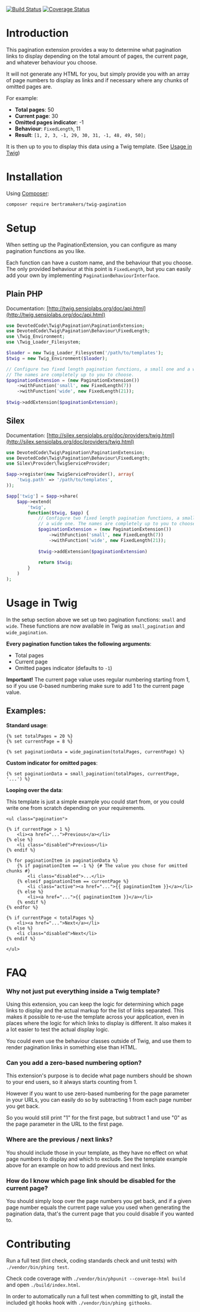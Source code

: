 [![Build Status](https://travis-ci.org/bertramakers/twig-pagination.svg?branch=master)](https://travis-ci.org/bertramakers/twig-pagination)
[![Coverage Status](https://coveralls.io/repos/bertramakers/twig-pagination/badge.svg?branch=master&service=github)](https://coveralls.io/github/bertramakers/twig-pagination?branch=master)

# Introduction

This pagination extension provides a way to determine what pagination links to
display depending on the total amount of pages, the current page, and whatever
behaviour you choose.

It will not generate any HTML for you, but simply provide you with an array of
page numbers to display as links and if necessary where any chunks of omitted
pages are.

For example:

* **Total pages**: 50
* **Current page**: 30
* **Omitted pages indicator**: -1
* **Behaviour**: `FixedLength`, 11
* **Result**: `[1, 2, 3, -1, 29, 30, 31, -1, 48, 49, 50];`

It is then up to you to display this data using a Twig template. 
(See [Usage in Twig](#usage-in-twig))

# Installation

Using [Composer](http://getcomposer.org):

```bash
composer require bertramakers/twig-pagination
```

# Setup

When setting up the PaginationExtension, you can configure as many pagination
functions as you like. 

Each function can have a custom name, and the behaviour that you choose. The 
only provided behaviour at this point is `FixedLength`, but you can easily add 
your own by implementing `PaginationBehaviourInterface`.

## Plain PHP

Documentation: [http://twig.sensiolabs.org/doc/api.html](http://twig.sensiolabs.org/doc/api.html)

```php
use DevotedCode\Twig\Pagination\PaginationExtension;
use DevotedCode\Twig\Pagination\Behaviour\FixedLength;
use \Twig_Environment;
use \Twig_Loader_Filesystem;

$loader = new Twig_Loader_Filesystem('/path/to/templates');
$twig = new Twig_Environment($loader);

// Configure two fixed length pagination functions, a small one and a wide one.
// The names are completely up to you to choose.
$paginationExtension = (new PaginationExtension())
    ->withFunction('small', new FixedLength(7))
    ->withFunction('wide', new FixedLength(21));
    
$twig->addExtension($paginationExtension);
```

## Silex

Documentation: [http://silex.sensiolabs.org/doc/providers/twig.html](http://silex.sensiolabs.org/doc/providers/twig.html)

```php
use DevotedCode\Twig\Pagination\PaginationExtension;
use DevotedCode\Twig\Pagination\Behaviour\FixedLength;
use Silex\Provider\TwigServiceProvider;

$app->register(new TwigServiceProvider(), array(
    'twig.path' => '/path/to/templates',
));

$app['twig'] = $app->share(
    $app->extend(
        'twig', 
        function($twig, $app) {
            // Configure two fixed length pagination functions, a small one and
            // a wide one. The names are completely up to you to choose.
            $paginationExtension = (new PaginationExtension())
                ->withFunction('small', new FixedLength(7))
                ->withFunction('wide', new FixedLength(21));
        
            $twig->addExtension($paginationExtension)
        
            return $twig;
        }
    )
);
```

# Usage in Twig

In the setup section above we set up two pagination functions: `small` and `wide`.
These functions are now available in Twig as `small_pagination` and `wide_pagination`.

**Every pagination function takes the following arguments**:
* Total pages
* Current page
* Omitted pages indicator (defaults to `-1`)

**Important!** The current page value uses regular numbering starting from 1,
so if you use 0-based numbering make sure to add 1 to the current page value.

## Examples:

**Standard usage**:

```twig
{% set totalPages = 20 %}
{% set currentPage = 8 %}
```

```twig
{% set paginationData = wide_pagination(totalPages, currentPage) %}
```

**Custom indicator for omitted pages**:

```twig
{% set paginationData = small_pagination(totalPages, currentPage, '...') %}
```

**Looping over the data**:

This template is just a simple example you could start from, or you could write
one from scratch depending on your requirements.

```twig
<ul class="pagination">

{% if currentPage > 1 %}
    <li><a href="...">Previous</a></li>
{% else %}
    <li class="disabled">Previous</li>
{% endif %}

{% for paginationItem in paginationData %}
    {% if paginationItem == -1 %} {# The value you chose for omitted chunks #}
        <li class="disabled">...</li>
    {% elseif paginationItem == currentPage %}
        <li class="active"><a href="...">{{ paginationItem }}</a></li>
    {% else %}
        <li><a href="...">{{ paginationItem }}</a></li>
    {% endif %}
{% endfor %}

{% if currentPage < totalPages %}
    <li><a href="...">Next</a></li>
{% else %}
    <li class="disabled">Next</li>
{% endif %}

</ul>
```

# FAQ

### Why not just put everything inside a Twig template?

Using this extension, you can keep the logic for determining which page links
to display and the actual markup for the list of links separated. This makes it
possible to re-use the template across your application, even in places where
the logic for which links to display is different. It also makes it a lot 
easier to test the actual display logic.

You could even use the behaviour classes outside of Twig, and use them to
render pagination links in something else than HTML.

### Can you add a zero-based numbering option?

This extension's purpose is to decide what page numbers should be shown to your
end users, so it always starts counting from 1.

However if you want to use zero-based numbering for the page parameter in your 
URLs, you can easily do so by subtracting 1 from each page number you get back.

So you would still print "1" for the first page, but subtract 1 and use "0" as 
the page parameter in the URL to the first page.

### Where are the previous / next links?

You should include those in your template, as they have no effect on what page
numbers to display and which to exclude. See the template example above for an
example on how to add previous and next links.

### How do I know which page link should be disabled for the current page?

You should simply loop over the page numbers you get back, and if a given page
number equals the current page value you used when generating the pagination
data, that's the current page that you could disable if you wanted to.

# Contributing

Run a full test (lint check, coding standards check and unit tests) with 
`./vendor/bin/phing test`.

Check code coverage with `./vendor/bin/phpunit --coverage-html build` and open `./build/index.html`.

In order to automatically run a full test when committing to git, install the
included git hooks hook with `./vendor/bin/phing githooks`.
